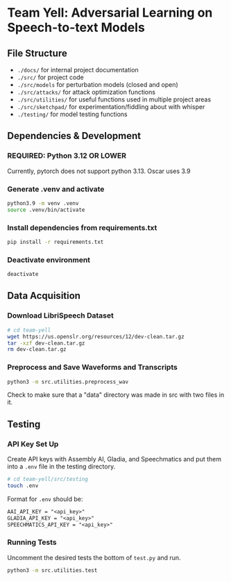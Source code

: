 # Team Yell: Adversarial Learning on Speech-to-text Models

## File Structure

- `./docs/` for internal project documentation
- `./src/` for project code
- `./src/models` for perturbation models (closed and open)
- `./src/attacks/` for attack optimization functions
- `./src/utilities/` for useful functions used in multiple project areas
- `./src/sketchpad/` for experimentation/fiddling about with whisper
- `./testing/` for model testing functions

## Dependencies & Development

### REQUIRED: Python 3.12 OR LOWER

Currently, pytorch does not support python 3.13. Oscar uses 3.9

### Generate .venv and activate

```bash
python3.9 -m venv .venv
source .venv/bin/activate
```

### Install dependencies from requirements.txt

```bash
pip install -r requirements.txt
```

### Deactivate environment

```bash
deactivate
```

## Data Acquisition

### Download LibriSpeech Dataset

```bash
# cd team-yell
wget https://us.openslr.org/resources/12/dev-clean.tar.gz
tar -xzf dev-clean.tar.gz
rm dev-clean.tar.gz
```

### Preprocess and Save Waveforms and Transcripts
```bash
python3 -m src.utilities.preprocess_wav
```
Check to make sure that a "data" directory was made in src with two files in it.

## Testing

### API Key Set Up

Create API keys with Assembly AI, Gladia, and Speechmatics and put them into a `.env` file in the testing directory.
```bash
# cd team-yell/src/testing
touch .env
```
Format for `.env` should be:
```txt
AAI_API_KEY = "<api_key>"
GLADIA_API_KEY = "<api_key>"
SPEECHMATICS_API_KEY = "<api_key>"
```

### Running Tests

Uncomment the desired tests the bottom of `test.py` and run.
```bash
python3 -m src.utilities.test
```
